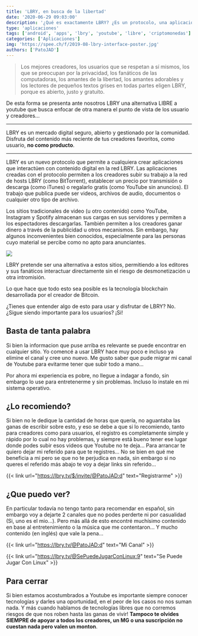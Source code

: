 ```yaml
---
title: 'LBRY, en busca de la libertad'
date: '2020-06-29 09:03:00'
description: '¿Qué es exactamente LBRY? ¿Es un protocolo, una aplicación, un sitio web o una empresa? Es hora de recuperar el control de YouTube y Amazon.'
type: 'aplicaciones'
tags: ['android', 'apps', 'lbry', 'youtube', 'libre', 'criptomonedas']
categories: ['Aplicaciones']
img: 'https://spee.ch/f/2019-08-lbry-interface-poster.jpg'
authors: ['PatoJAD']
---
```


> Los mejores creadores, los usuarios que se respetan a sí mismos, los que se preocupan por la privacidad, los fanáticos de las computadoras, los amantes de la libertad, los amantes adorables y los lectores de pequeños textos grises en todas partes eligen LBRY, porque es abierto, justo y gratuito.

De esta forma se presenta ante nosotros LBRY una alternativa LIBRE a youtube que busca enfocar de otra manera el punto de vista de los usuario y creadores...

---

LBRY es un mercado digital seguro, abierto y gestionado por la comunidad. Disfruta del contenido más reciente de tus creadores favoritos, como usuario, **no como producto**.

---

LBRY es un nuevo protocolo que permite a cualquiera crear aplicaciones que interactúen con contenido digital en la red LBRY. Las aplicaciones creadas con el protocolo permiten a los creadores subir su trabajo a la red de hosts LBRY (como BitTorrent), establecer un precio por transmisión o descarga (como iTunes) o regalarlo gratis (como YouTube sin anuncios). El trabajo que publica puede ser videos, archivos de audio, documentos o cualquier otro tipo de archivo.

Los sitios tradicionales de video (u otro contenido) como YouTube, Instagram y Spotify almacenan sus cargas en sus servidores y permiten a los espectadores descargarlas. También permiten a los creadores ganar dinero a través de la publicidad u otros mecanismos. Sin embargo, hay algunos inconvenientes bien conocidos, especialmente para las personas cuyo material se percibe como no apto para anunciantes.

![](https://spee.ch/f/2019-08-lbry-interface-poster.jpg)

LBRY pretende ser una alternativa a estos sitios, permitiendo a los editores y sus fanáticos interactuar directamente sin el riesgo de desmonetización u otra intromisión.

Lo que hace que todo esto sea posible es la tecnología blockchain desarrollada por el creador de Bitcoin.

¿Tienes que entender algo de esto para usar y disfrutar de LBRY? No. ¿Sigue siendo importante para los usuarios? ¡Si!

## Basta de tanta palabra

Si bien la informacion que puse arriba es relevante se puede encontrar en cualquier sitio. Yo comencé a usar LBRY hace muy poco e incluso ya elimine el canal y cree uno nuevo. Me gusto saber que pude migrar mi canal de Youtube para evitarme tener que subir todo a mano…

Por ahora mi experiencia es pobre, no llegue a indagar a fondo, sin embargo lo use para entretenerme y sin problemas. Incluso lo instale en mi sistema operativo.

## ¿Lo recomiendo?

Si bien no le dedique la cantidad de horas que quería, no aguantaba las ganas de escribir sobre esto, y eso se debe a que si lo recomiendo, tanto para creadores como para usuarios, el registro es completamente simple y rápido por lo cual no hay problemas, y siempre está bueno tener ese lugar donde podes subir esos videos que Youtube no te deja… Para arrancar te quiero dejar mi referido para que te registres… No se bien en qué me beneficia a mi pero se que no te perjudica en nada, sin embargo si no queres el referido más abajo te voy a dejar links sin referido…

{{< link url="https://lbry.tv/$/invite/@PatoJAD:d" text="Registrarme" >}}

## ¿Que puedo ver?

En particular todavía no tengo tanto para recomendar en español, sin embargo voy a dejarte 2 canales que no podes perderte ni por casualidad (Si, uno es el mio...). Pero más allá de esto encontré muchísimo contenido en base al entretenimiento o la música que me contentaron… Y mucho contenido (en inglés) que vale la pena…

{{< link url="https://lbry.tv/@PatoJAD:d" text="Mi Canal" >}}

{{< link url="https://lbry.tv/@SePuedeJugarConLinux:9" text="Se Puede Jugar Con Linux" >}}

## Para cerrar

Si bien estamos acostumbrados a Youtube es importante siempre conocer tecnologías y darles una oportunidad, en el peor de los casos no nos suman nada. Y más cuando hablamos de tecnologías libres que no corremos riesgos de que nos roben hasta las ganas de vivir! **Tampoco te olvides SIEMPRE de apoyar a todos los creadores, un MG o una suscripción no cuestan nada pero valen un monton**.
